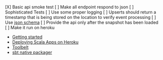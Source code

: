 [X] Basic api smoke test
[ ] Make all endpoint respond to json
[ ] Sophisticated Tests
[ ] Use some proper logging
[ ] Upserts should return a timestamp that is being stored on the location to verify event processing
[ ] Use [json schema](https://blog.heroku.com/archives/2014/1/8/json_schema_for_heroku_platform_api)
[ ] Provide the api only after the snapshot has been loaded
[ ] Make it run on heroku
  * [Getting started](https://devcenter.heroku.com/articles/getting-started-with-scala#set-up)
  * [Deploying Scala Apps on Heroku](https://devcenter.heroku.com/articles/deploying-scala)
  * [Toolbelt](https://toolbelt.heroku.com/)
  * [sbt native packager](https://github.com/sbt/sbt-native-packager)
